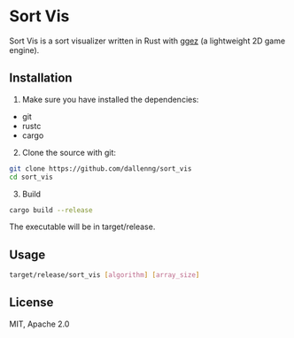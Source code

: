 # Sort Vis

Sort Vis is a sort visualizer written in Rust with [ggez](https://ggez.rs/) (a lightweight 2D game engine).

## Installation

1. Make sure you have installed the dependencies:

- git
- rustc
- cargo

2. Clone the source with git:

```sh
git clone https://github.com/dallenng/sort_vis
cd sort_vis
```

3. Build

```sh
cargo build --release
```
The executable will be in target/release.

## Usage

```sh
target/release/sort_vis [algorithm] [array_size]
```

## License
MIT, Apache 2.0
